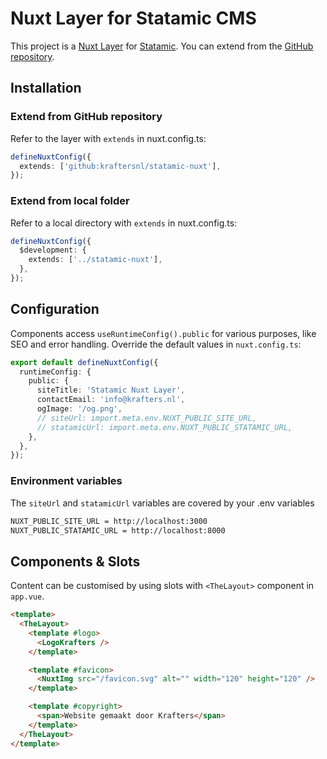 # Nuxt Layer for Statamic CMS

This project is a [Nuxt Layer](https://nuxt.com/docs/getting-started/layers) for [Statamic](https://statamic.dev). You can extend from the [GitHub repository](https://github.com/kraftersnl/statamic-nuxt).

## Installation

### Extend from GitHub repository

Refer to the layer with `extends` in nuxt.config.ts:

```ts
defineNuxtConfig({
  extends: ['github:kraftersnl/statamic-nuxt'],
});
```

### Extend from local folder

Refer to a local directory with `extends` in nuxt.config.ts:

```ts
defineNuxtConfig({
  $development: {
    extends: ['../statamic-nuxt'],
  },
});
```

## Configuration

Components access `useRuntimeConfig().public` for various purposes, like SEO and error handling. Override the default values in `nuxt.config.ts`:

```ts
export default defineNuxtConfig({
  runtimeConfig: {
    public: {
      siteTitle: 'Statamic Nuxt Layer',
      contactEmail: 'info@krafters.nl',
      ogImage: '/og.png',
      // siteUrl: import.meta.env.NUXT_PUBLIC_SITE_URL,
      // statamicUrl: import.meta.env.NUXT_PUBLIC_STATAMIC_URL,
    },
  },
});
```

### Environment variables

The `siteUrl` and `statamicUrl` variables are covered by your .env variables

```bash
NUXT_PUBLIC_SITE_URL = http://localhost:3000
NUXT_PUBLIC_STATAMIC_URL = http://localhost:8000
```

## Components & Slots

Content can be customised by using slots with `<TheLayout>` component in `app.vue`.

```html
<template>
  <TheLayout>
    <template #logo>
      <LogoKrafters />
    </template>

    <template #favicon>
      <NuxtImg src="/favicon.svg" alt="" width="120" height="120" />
    </template>

    <template #copyright>
      <span>Website gemaakt door Krafters</span>
    </template>
  </TheLayout>
</template>
```
